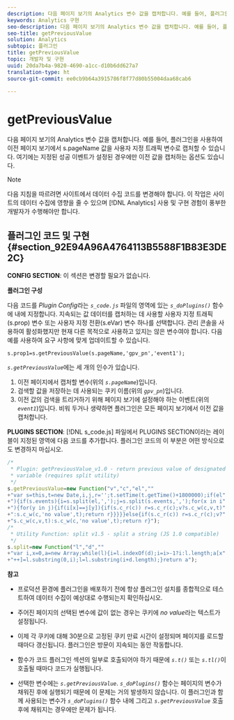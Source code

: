 ```yaml
---
description: 다음 페이지 보기의 Analytics 변수 값을 캡처합니다. 예를 들어, 플러그인을 사용하여 이전 페이지 보기에서 s.pageName 값을 사용자 지정 트래픽 변수로 캡처할 수 있습니다. 여기에는 지정된 성공 이벤트가 설정된 경우에만 이전 값을 캡처하는 옵션도 있습니다.
keywords: Analytics 구현
seo-description: 다음 페이지 보기의 Analytics 변수 값을 캡처합니다. 예를 들어, 플러그인을 사용하여 이전 페이지 보기에서 s.pageName 값을 사용자 지정 트래픽 변수로 캡처할 수 있습니다. 여기에는 지정된 성공 이벤트가 설정된 경우에만 이전 값을 캡처하는 옵션도 있습니다.
seo-title: getPreviousValue
solution: Analytics
subtopic: 플러그인
title: getPreviousValue
topic: 개발자 및 구현
uuid: 20da7b4a-9820-4690-a1cc-d10b6dd627a7
translation-type: ht
source-git-commit: ee0cb9b64a3915786f8f77d80b55004daa68cab6

---
```



# getPreviousValue

다음 페이지 보기의 Analytics 변수 값을 캡처합니다. 예를 들어, 플러그인을 사용하여 이전 페이지 보기에서 s.pageName 값을 사용자 지정 트래픽 변수로 캡처할 수 있습니다. 여기에는 지정된 성공 이벤트가 설정된 경우에만 이전 값을 캡처하는 옵션도 있습니다.

>[!NOTE]
>
>다음 지침을 따르려면 사이트에서 데이터 수집 코드를 변경해야 합니다. 이 작업은 사이트의 데이터 수집에 영향을 줄 수 있으며 [!DNL Analytics] 사용 및 구현 경험이 풍부한 개발자가 수행해야만 합니다.

## 플러그인 코드 및 구현 {#section_92E94A96A4764113B5588F1B83E3DE2C}

**CONFIG SECTION**: 이 섹션은 변경할 필요가 없습니다.

**플러그인 구성**

다음 코드를 *Plugin Config*&#x200B;라는 *`s_code.js`* 파일의 영역에 있는 *`s_doPlugins()`* 함수에 내에 지정합니다. 지속되는 값 데이터를 캡처하는 데 사용할 사용자 지정 트래픽(s.prop) 변수 또는 사용자 지정 전환(s.eVar) 변수 하나를 선택합니다. 관리 콘솔을 사용하여 활성화했지만 현재 다른 목적으로 사용하고 있지는 않은 변수여야 합니다. 다음 예를 사용하여 요구 사항에 맞게 업데이트할 수 있습니다.

`s.prop1=s.getPreviousValue(s.pageName,'gpv_pn','event1');`

*`s.getPreviousValue`*&#x200B;에는 세 개의 인수가 있습니다.

1. 이전 페이지에서 캡처할 변수(위의 *`s.pageName`*)입니다.
1. 검색할 값을 저장하는 데 사용되는 쿠키 이름(위의 *`gpv_pn`*)입니다.
1. 이전 값의 검색을 트리거하기 위해 페이지 보기에 설정해야 하는 이벤트(위의 *`event1`*)입니다. 비워 두거나 생략하면 플러그인은 모든 페이지 보기에서 이전 값을 캡처합니다.

**PLUGINS SECTION**: [!DNL s_code.js] 파일에서 PLUGINS SECTION이라는 레이블이 지정된 영역에 다음 코드를 추가합니다. 플러그인 코드의 이 부분은 어떤 방식으로도 변경하지 마십시오.

```js
/* 
 * Plugin: getPreviousValue_v1.0 - return previous value of designated 
 * variable (requires split utility) 
 */ 
s.getPreviousValue=new Function("v","c","el","" 
+"var s=this,t=new Date,i,j,r='';t.setTime(t.getTime()+1800000);if(el" 
+"){if(s.events){i=s.split(el,',');j=s.split(s.events,',');for(x in i" 
+"){for(y in j){if(i[x]==j[y]){if(s.c_r(c)) r=s.c_r(c);v?s.c_w(c,v,t)" 
+":s.c_w(c,'no value',t);return r}}}}}else{if(s.c_r(c)) r=s.c_r(c);v?" 
+"s.c_w(c,v,t):s.c_w(c,'no value',t);return r}"); 
/* 
 * Utility Function: split v1.5 - split a string (JS 1.0 compatible) 
 */ 
s.split=new Function("l","d","" 
+"var i,x=0,a=new Array;while(l){i=l.indexOf(d);i=i>-1?i:l.length;a[x" 
+"++]=l.substring(0,i);l=l.substring(i+d.length);}return a"); 
```

**참고**

* 프로덕션 환경에 플러그인을 배포하기 전에 항상 플러그인 설치를 종합적으로 테스트하여 데이터 수집이 예상대로 수행되는지 확인하십시오.
* 주어진 페이지의 선택된 변수에 값이 없는 경우는 쿠키에 *no value*&#x200B;라는 텍스트가 설정됩니다.
* 이제 각 쿠키에 대해 30분으로 고정된 쿠키 만료 시간이 설정되며 페이지를 로드할 때마다 갱신됩니다. 플러그인은 방문이 지속되는 동안 작동합니다.
* 함수가 코드 플러그인 섹션의 일부로 호출되어야 하기 때문에  *`s.t()`* 또는 *`s.tl()`*&#x200B;이 호출될 때마다 코드가 실행됩니다.

* 선택한 변수에는 *`s.getPreviousValue`*. *`s_doPlugins()`* 함수는 페이지의 변수가 채워진 후에 실행되기 때문에 이 문제는 거의 발생하지 않습니다. 이 플러그인과 함께 사용되는 변수가 *`s_doPlugins()`* 함수 내에 그리고 *`s.getPreviousValue`* 호출 후에 채워지는 경우에만 문제가 됩니다.

